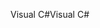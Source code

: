 <span data-ttu-id="96926-101">Visual C#</span><span class="sxs-lookup"><span data-stu-id="96926-101">Visual C#</span></span>